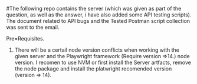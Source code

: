#The following repo contains the server (which was given as part of the question, as well as the answer, i have also added some API testing scripts). The document related to API bugs and the Tested Postman script collection was sent to the email. 

Pre=Requisites. 
1. There will be a certail node version conflicts when working with the given server and the Playwright framework (Require version =>14.) node version. I recomen to use NVM or first install the Server artfacts, remove the node package and install the platwright recomended version (version => 14). 

